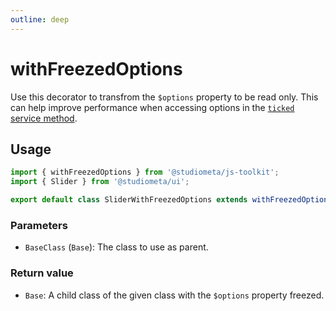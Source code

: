 ```yaml
---
outline: deep
---
```


# withFreezedOptions

Use this decorator to transfrom the `$options` property to be read only. This can help improve performance when accessing options in the [`ticked` service method](/api/methods-hooks-services.html#ticked).

## Usage

```js twoslash
import { withFreezedOptions } from '@studiometa/js-toolkit';
import { Slider } from '@studiometa/ui';

export default class SliderWithFreezedOptions extends withFreezedOptions(Slider) {}
```

### Parameters

- `BaseClass` (`Base`): The class to use as parent.

### Return value

- `Base`: A child class of the given class with the `$options` property freezed.
